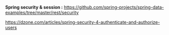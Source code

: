 **Spring security & session :** https://github.com/spring-projects/spring-data-examples/tree/master/rest/security

https://dzone.com/articles/spring-security-4-authenticate-and-authorize-users